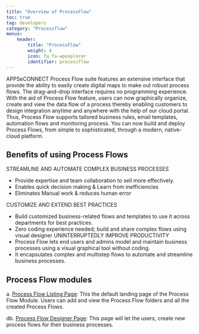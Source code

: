 ```yaml
---
title: "Overview of ProcessFlow"
toc: true
tag: developers
category: "Processflow"
menus: 
    header:
        title: "ProcessFlow"
        weight: 4
        icon: fa fa-wpexplorer
        identifier: processflow
---
```



APPSeCONNECT Process Flow suite features an extensive interface that provide the ability to easily create digital maps 
to make out robust process flows. The drag-and-drop interface requires no programming experience. With the aid of 
Process Flow feature, users can now graphically organize, create and view the data flow of a process thereby enabling 
customers to design integration anytime and anywhere with the help of our cloud portal. Thus, Process Flow supports 
tailored business rules, email templates, automation flows and monitoring process. You can now build and deploy 
Process Flows, from simple to sophisticated, through a modern, native-cloud platform.

## Benefits of using Process Flows

STREAMLINE AND AUTOMATE COMPLEX BUSINESS PROCESSES
* Provide expertise and team collaboration to sell more effectively.
* Enables quick decision making & Learn from inefficiencies
* Eliminates Manual work & reduces human error

CUSTOMIZE AND EXTEND BEST PRACTICES
* Build customized business-related flows and templates to use it across departments for best practices.
* Zero coding experience needed; build and share complex flows using visual designer
UNINTERRUPTEDLY IMPROVE PRODUCTIVITY
* Process Flow lets end users and admins model and maintain business processes using a visual graphical tool without coding.
* It encapsulates complex and multistep flows to automate and streamline business processes.

## Process Flow modules

a.	[Process Flow Listing Page](/processflow/processflow-listing-page/): This the default landing page of the Process Flow Module. Users can add and view the Process Flow folders and all the created Process Flows.  

db.	[Process Flow Designer Page](/processflow/creating-and-designing-processflow/): This page will let the users, create new process flows for their business processes.




